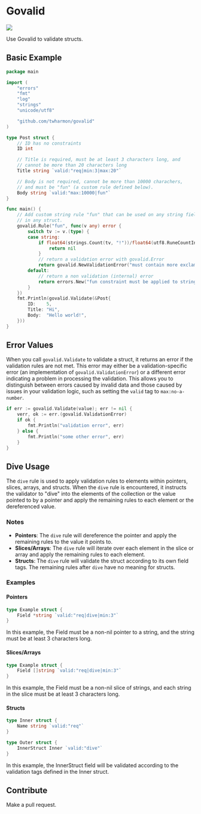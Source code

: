 # Govalid

[![](https://goreportcard.com/badge/github.com/twharmon/govalid)](https://goreportcard.com/report/github.com/twharmon/govalid)

Use Govalid to validate structs.

## Basic Example
```go
package main

import (
	"errors"
	"fmt"
	"log"
	"strings"
	"unicode/utf8"

	"github.com/twharmon/govalid"
)

type Post struct {
	// ID has no constraints
	ID int

	// Title is required, must be at least 3 characters long, and
	// cannot be more than 20 characters long
	Title string `valid:"req|min:3|max:20"`

	// Body is not required, cannot be more than 10000 charachers,
	// and must be "fun" (a custom rule defined below).
	Body string `valid:"max:10000|fun"`
}

func main() {
	// Add custom string rule "fun" that can be used on any string field
	// in any struct.
	govalid.Rule("fun", func(v any) error {
		switch tv := v.(type) {
		case string:
			if float64(strings.Count(tv, "!"))/float64(utf8.RuneCountInString(tv)) > 0.001 {
				return nil
			}
			// return a validation error with govalid.Error
			return govalid.NewValidationError("must contain more exclamation marks")
		default:
			// return a non validation (internal) error
			return errors.New("fun constraint must be applied to string only")
		}
	})
	fmt.Println(govalid.Validate(&Post{
		ID:    5,
		Title: "Hi",
		Body:  "Hello world!",
	}))
}
```

## Error Values
When you call `govalid.Validate` to validate a struct, it returns an error if the validation rules are not met. This error may either be a validation-specific error (an implementation of `govalid.ValidationError`) or a different error indicating a problem in processing the validation. This allows you to distinguish between errors caused by invalid data and those caused by issues in your validation logic, such as setting the `valid` tag to `max:no-a-number`.

```go
if err := govalid.Validate(value); err != nil {
	verr, ok := err.(govalid.ValidationError)
	if ok {
		fmt.Println("validation error", err)
	} else {
		fmt.Println("some other error", err)
	}
}
```

## Dive Usage
The `dive` rule is used to apply validation rules to elements within pointers, slices, arrays, and structs. When the `dive` rule is encountered, it instructs the validator to "dive" into the elements of the collection or the value pointed to by a pointer and apply the remaining rules to each element or the dereferenced value.

### Notes
- **Pointers**: The `dive` rule will dereference the pointer and apply the remaining rules to the value it points to.
- **Slices/Arrays**: The `dive` rule will iterate over each element in the slice or array and apply the remaining rules to each element.
- **Structs**: The `dive` rule will validate the struct according to its own field tags. The remaining rules after `dive` have no meaning for structs.

### Examples

#### Pointers

```go
type Example struct {
    Field *string `valid:"req|dive|min:3"`
}
```
In this example, the Field must be a non-nil pointer to a string, and the string must be at least 3 characters long.

#### Slices/Arrays
```go
type Example struct {
    Field []string `valid:"req|dive|min:3"`
}
```
In this example, the Field must be a non-nil slice of strings, and each string in the slice must be at least 3 characters long.

#### Structs
```go
type Inner struct {
    Name string `valid:"req"`
}

type Outer struct {
    InnerStruct Inner `valid:"dive"`
}
```
In this example, the InnerStruct field will be validated according to the validation tags defined in the Inner struct.


## Contribute

Make a pull request.
